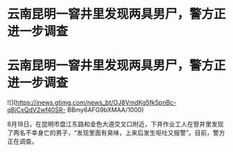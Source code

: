 # 云南昆明一窨井里发现两具男尸，警方正进一步调查

# 云南昆明一窨井里发现两具男尸，警方正进一步调查

![](https://inews.gtimg.com/news_bt/OJ8VmdKg5fk5pnBc-qBjCxQdV2wf40SR-
BBmy6AFG9bXMAA/1000)

8月18日，在昆明市盘江东路和金色大道交叉口附近，下井作业工人在窨井里发现了两名不幸身亡的男子，“发现里面有臭味，上来后发生呕吐又报警”。目前，警方正在调查。


